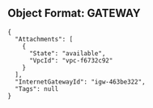 
## Object Format: GATEWAY


    {
      "Attachments": [
        {
          "State": "available",
          "VpcId": "vpc-f6732c92"
        }
      ],
      "InternetGatewayId": "igw-463be322",
      "Tags": null
    }
